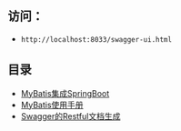 ## 访问：

- `http://localhost:8033/swagger-ui.html`

## 目录

- [MyBatis集成SpringBoot](notes/MyBatis集成SpringBoot.md)
- [MyBatis使用手册](notes/MyBatis使用手册.md)
- [Swagger的Restful文档生成](notes/Swagger的Restful文档生成.md)



